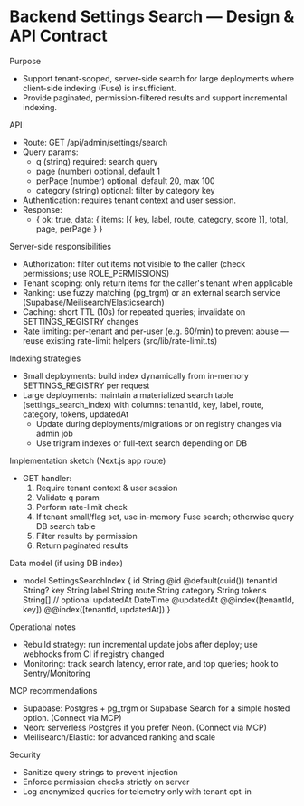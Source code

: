 # Backend Settings Search — Design & API Contract

Purpose
- Support tenant-scoped, server-side search for large deployments where client-side indexing (Fuse) is insufficient.
- Provide paginated, permission-filtered results and support incremental indexing.

API
- Route: GET /api/admin/settings/search
- Query params:
  - q (string) required: search query
  - page (number) optional, default 1
  - perPage (number) optional, default 20, max 100
  - category (string) optional: filter by category key
- Authentication: requires tenant context and user session.
- Response:
  - { ok: true, data: { items: [{ key, label, route, category, score }], total, page, perPage } }

Server-side responsibilities
- Authorization: filter out items not visible to the caller (check permissions; use ROLE_PERMISSIONS)
- Tenant scoping: only return items for the caller's tenant when applicable
- Ranking: use fuzzy matching (pg_trgm) or an external search service (Supabase/Meilisearch/Elasticsearch)
- Caching: short TTL (10s) for repeated queries; invalidate on SETTINGS_REGISTRY changes
- Rate limiting: per-tenant and per-user (e.g. 60/min) to prevent abuse — reuse existing rate-limit helpers (src/lib/rate-limit.ts)

Indexing strategies
- Small deployments: build index dynamically from in-memory SETTINGS_REGISTRY per request
- Large deployments: maintain a materialized search table (settings_search_index) with columns: tenantId, key, label, route, category, tokens, updatedAt
  - Update during deployments/migrations or on registry changes via admin job
  - Use trigram indexes or full-text search depending on DB

Implementation sketch (Next.js app route)
- GET handler:
  1. Require tenant context & user session
  2. Validate q param
  3. Perform rate-limit check
  4. If tenant small/flag set, use in-memory Fuse search; otherwise query DB search table
  5. Filter results by permission
  6. Return paginated results

Data model (if using DB index)
- model SettingsSearchIndex {
    id String @id @default(cuid())
    tenantId String?
    key String
    label String
    route String
    category String
    tokens String[] // optional
    updatedAt DateTime @updatedAt
    @@index([tenantId, key])
    @@index([tenantId, updatedAt])
  }

Operational notes
- Rebuild strategy: run incremental update jobs after deploy; use webhooks from CI if registry changed
- Monitoring: track search latency, error rate, and top queries; hook to Sentry/Monitoring

MCP recommendations
- Supabase: Postgres + pg_trgm or Supabase Search for a simple hosted option. (Connect via MCP)
- Neon: serverless Postgres if you prefer Neon. (Connect via MCP)
- Meilisearch/Elastic: for advanced ranking and scale

Security
- Sanitize query strings to prevent injection
- Enforce permission checks strictly on server
- Log anonymized queries for telemetry only with tenant opt-in


